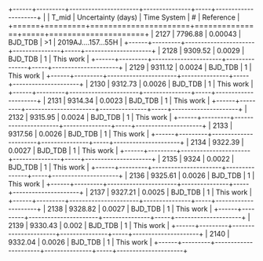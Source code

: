 +------+---------+----------------------+---------------+-----+---------------------+
|      |   T_mid |   Uncertainty (days) | Time System   | #   | Reference           |
+======+=========+======================+===============+=====+=====================+
| 2127 | 7796.88 |              0.00043 | BJD_TDB       | >1  | 2019AJ....157...55H |
+------+---------+----------------------+---------------+-----+---------------------+
| 2128 | 9309.52 |              0.0029  | BJD_TDB       | 1   | This work           |
+------+---------+----------------------+---------------+-----+---------------------+
| 2129 | 9311.12 |              0.0024  | BJD_TDB       | 1   | This work           |
+------+---------+----------------------+---------------+-----+---------------------+
| 2130 | 9312.73 |              0.0026  | BJD_TDB       | 1   | This work           |
+------+---------+----------------------+---------------+-----+---------------------+
| 2131 | 9314.34 |              0.0023  | BJD_TDB       | 1   | This work           |
+------+---------+----------------------+---------------+-----+---------------------+
| 2132 | 9315.95 |              0.0024  | BJD_TDB       | 1   | This work           |
+------+---------+----------------------+---------------+-----+---------------------+
| 2133 | 9317.56 |              0.0026  | BJD_TDB       | 1   | This work           |
+------+---------+----------------------+---------------+-----+---------------------+
| 2134 | 9322.39 |              0.0027  | BJD_TDB       | 1   | This work           |
+------+---------+----------------------+---------------+-----+---------------------+
| 2135 | 9324    |              0.0022  | BJD_TDB       | 1   | This work           |
+------+---------+----------------------+---------------+-----+---------------------+
| 2136 | 9325.61 |              0.0026  | BJD_TDB       | 1   | This work           |
+------+---------+----------------------+---------------+-----+---------------------+
| 2137 | 9327.21 |              0.0025  | BJD_TDB       | 1   | This work           |
+------+---------+----------------------+---------------+-----+---------------------+
| 2138 | 9328.82 |              0.0027  | BJD_TDB       | 1   | This work           |
+------+---------+----------------------+---------------+-----+---------------------+
| 2139 | 9330.43 |              0.002   | BJD_TDB       | 1   | This work           |
+------+---------+----------------------+---------------+-----+---------------------+
| 2140 | 9332.04 |              0.0026  | BJD_TDB       | 1   | This work           |
+------+---------+----------------------+---------------+-----+---------------------+